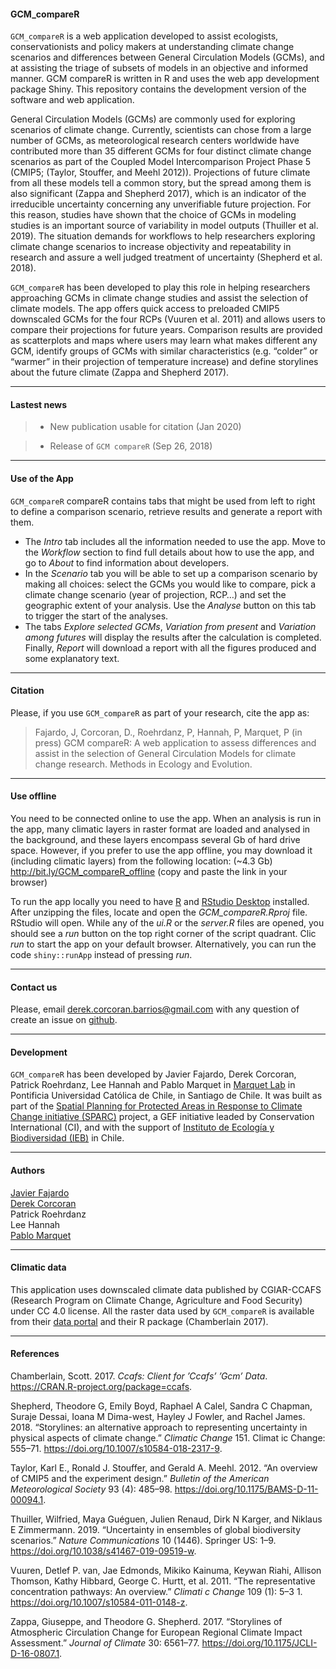 
#### GCM_compareR

`GCM_compareR` is a web application developed to assist ecologists,
conservationists and policy makers at understanding climate change
scenarios and differences between General Circulation Models (GCMs), and
at assisting the triage of subsets of models in an objective and
informed manner. GCM compareR is written in R and uses the web app
development package Shiny. This repository contains the development version of the software and web application.

General Circulation Models (GCMs) are commonly used for exploring scenarios of climate change.
Currently, scientists can chose from a large number of GCMs, as
meteorological research centers worldwide have contributed more than 35
different GCMs for four distinct climate change scenarios as part of the
Coupled Model Intercomparison Project Phase 5 (CMIP5; (Taylor, Stouffer,
and Meehl 2012)). Projections of future climate from all these models
tell a common story, but the spread among them is also significant
(Zappa and Shepherd 2017), which is an indicator of the irreducible
uncertainty concerning any unverifiable future projection. For this
reason, studies have shown that the choice of GCMs in modeling studies
is an important source of variability in model outputs (Thuiller et al.
2019). The situation demands for workflows to help researchers exploring
climate change scenarios to increase objectivity and repeatability in
research and assure a well judged treatment of uncertainty (Shepherd et
al. 2018).

`GCM_compareR` has been developed to play this role in helping researchers
approaching GCMs in climate change studies and assist the selection of
climate models. The app offers quick access to preloaded CMIP5
downscaled GCMs for the four RCPs (Vuuren et al. 2011) and allows users
to compare their projections for future years. Comparison results are
provided as scatterplots and maps where users may learn what makes
different any GCM, identify groups of GCMs with similar characteristics
(e.g. “colder” or “warmer” in their projection of temperature increase)
and define storylines about the future climate (Zappa and Shepherd
2017).

-----

#### Lastest news

>   - New publication usable for citation (Jan 2020)

>   - Release of `GCM compareR` (Sep 26, 2018)

-----

#### Use of the App

`GCM_compareR` compareR contains tabs that might be used from left to right to
define a comparison scenario, retrieve results and generate a report
with them.

  - The *Intro* tab includes all the information needed to use the app.
    Move to the *Workflow* section to find full details about how to use
    the app, and go to *About* to find information about developers.  
  - In the *Scenario* tab you will be able to set up a comparison
    scenario by making all choices: select the GCMs you would like to
    compare, pick a climate change scenario (year of projection, RCP…)
    and set the geographic extent of your analysis. Use the *Analyse*
    button on this tab to trigger the start of the analyses.  
  - The tabs *Explore selected GCMs*, *Variation from present* and
    *Variation among futures* will display the results after the
    calculation is completed. Finally, *Report* will download a report
    with all the figures produced and some explanatory text.

-----

#### Citation

Please, if you use `GCM_compareR` as part of your research, cite the app
as:

> Fajardo, J, Corcoran, D., Roehrdanz, P, Hannah, P, Marquet, P (in
> press) GCM compareR: A web application to assess differences and
> assist in the selection of General Circulation Models for climate
> change research. Methods in Ecology and Evolution.

-----

#### Use offline

You need to be connected online to use the app. When an analysis is run
in the app, many climatic layers in raster format are loaded and
analysed in the background, and these layers encompass several Gb of
hard drive space. However, if you prefer to use the app offline, you may
download it (including climatic layers) from the following location: (~4.3 Gb) <http://bit.ly/GCM_compareR_offline> (copy and paste the link in your
browser)

To run the app locally you need to have
<a href = "https://cran.r-project.org/" target = "_blank">R</a> and
<a href = "https://rstudio.com/products/rstudio/download/" target = "_blank">RStudio
Desktop</a> installed. After unzipping the files, locate and open the
*GCM\_compareR.Rproj* file. RStudio will open. While any of the *ui.R*
or the *server.R* files are opened, you should see a *run* button on the
top right corner of the script quadrant. Clic *run* to start the app on
your default browser. Alternatively, you can run the code
`shiny::runApp` instead of pressing *run*.

-----

#### Contact us

Please, email <derek.corcoran.barrios@gmail.com> with any question of
create an issue on
<a href = "https://github.com/marquetlab/GCM_compareR" target = "_blank">github</a>.

-----

#### Development

`GCM_compareR` has been developed by Javier Fajardo, Derek Corcoran,
Patrick Roehrdanz, Lee Hannah and Pablo Marquet in
<a href = "http://marquet.cl/" target = "_blank">Marquet Lab</a> in
Pontificia Universidad Católica de Chile, in Santiago de Chile. It was
built as part of the
<a href = "http://www.sparc-website.org/" target = "_blank">Spatial
Planning for Protected Areas in Response to Climate Change initiative
(SPARC)</a> project, a GEF initiative leaded by Conservation
International (CI), and with the support of
<a href = "http://ieb-chile.cl/" target = "_blank">Instituto de Ecología
y Biodiversidad (IEB)</a> in
Chile.

-----

#### Authors

<a href = "https://scholar.google.es/citations?user=L30b63UAAAAJ&hl=es&oi=ao" target = "_blank">Javier
Fajardo  
<a href = "https://derek-corcoran-barrios.github.io/" target = "_blank">Derek
Corcoran</a>  
Patrick Roehrdanz  
Lee Hannah  
<a href = "http://marquet.cl/" target = "_blank">Pablo Marquet</a>

-----

#### Climatic data

This application uses downscaled climate data published by CGIAR-CCAFS
(Research Program on Climate Change, Agriculture and Food Security)
under CC 4.0 license. All the raster data used by `GCM_compareR` is
available from their
<a href = "http://ccafs-climate.org/" target = "_blank">data portal</a>
and their R package (Chamberlain 2017).

-----

#### References

<div id="refs" class="references">

<div id="ref-Chamberlain2017">

Chamberlain, Scott. 2017. *Ccafs: Client for ’Ccafs’ ’Gcm’ Data*.
<https://CRAN.R-project.org/package=ccafs>.

</div>

<div id="ref-Shepherd2018">

Shepherd, Theodore G, Emily Boyd, Raphael A Calel, Sandra C Chapman,
Suraje Dessai, Ioana M Dima-west, Hayley J Fowler, and Rachel James.
2018. “Storylines: an alternative approach to representing uncertainty
in physical aspects of climate change.” *Climatic Change* 151. Climat ic
Change: 555–71. <https://doi.org/10.1007/s10584-018-2317-9>.

</div>

<div id="ref-Taylor2012a">

Taylor, Karl E., Ronald J. Stouffer, and Gerald A. Meehl. 2012. “An
overview of CMIP5 and the experiment design.” *Bulletin of the American
Meteorological Society* 93 (4): 485–98.
<https://doi.org/10.1175/BAMS-D-11-00094.1>.

</div>

<div id="ref-Thuiller2019">

Thuiller, Wilfried, Maya Guéguen, Julien Renaud, Dirk N Karger, and
Niklaus E Zimmermann. 2019. “Uncertainty in ensembles of global
biodiversity scenarios.” *Nature Communications* 10 (1446). Springer US:
1–9. <https://doi.org/10.1038/s41467-019-09519-w>.

</div>

<div id="ref-VanVuuren2011">

Vuuren, Detlef P. van, Jae Edmonds, Mikiko Kainuma, Keywan Riahi,
Allison Thomson, Kathy Hibbard, George C. Hurtt, et al. 2011. “The
representative concentration pathways: An overview.” *Climati c Change*
109 (1): 5–3 1. <https://doi.org/10.1007/s10584-011-0148-z>.

</div>

<div id="ref-Zappa2017">

Zappa, Giuseppe, and Theodore G. Shepherd. 2017. “Storylines of
Atmospheric Circulation Change for European Regional Climate Impact
Assessment.” *Journal of Climate* 30: 6561–77.
<https://doi.org/10.1175/JCLI-D-16-0807.1>.

</div>

</div>
